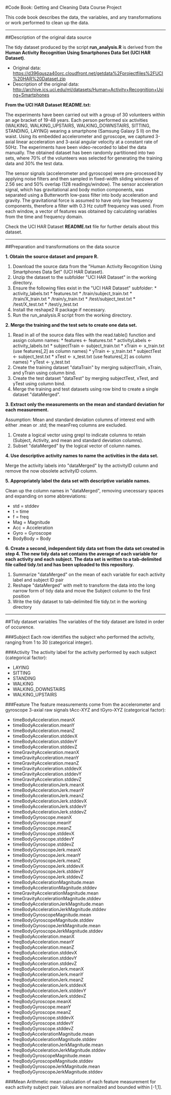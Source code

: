#Code Book: Getting and Cleaning Data Course Project

This code book describes the data, the variables, and any transformations or work performed to clean up the data.

---

##Description of the original data source

The tidy dataset produced by the script **run_analysis.R** is derived from the **Human Activity Recognition Using Smartphones Data Set (UCI HAR Dataset)**.

* Original data: https://d396qusza40orc.cloudfront.net/getdata%2Fprojectfiles%2FUCI%20HAR%20Dataset.zip
* Description of the original data: http://archive.ics.uci.edu/ml/datasets/Human+Activity+Recognition+Using+Smartphones

**From the UCI HAR Dataset README.txt:**

The experiments have been carried out with a group of 30 volunteers within an age bracket of 19-48 years. Each person performed six activities (WALKING, WALKING_UPSTAIRS, WALKING_DOWNSTAIRS, SITTING, STANDING, LAYING) wearing a smartphone (Samsung Galaxy S II) on the waist. Using its embedded accelerometer and gyroscope, we captured 3-axial linear acceleration and 3-axial angular velocity at a constant rate of 50Hz. The experiments have been video-recorded to label the data manually. The obtained dataset has been randomly partitioned into two sets, where 70% of the volunteers was selected for generating the training data and 30% the test data.

The sensor signals (accelerometer and gyroscope) were pre-processed by applying noise filters and then sampled in fixed-width sliding windows of 2.56 sec and 50% overlap (128 readings/window). The sensor acceleration signal, which has gravitational and body motion components, was separated using a Butterworth low-pass filter into body acceleration and gravity. The gravitational force is assumed to have only low frequency components, therefore a filter with 0.3 Hz cutoff frequency was used. From each window, a vector of features was obtained by calculating variables from the time and frequency domain.

Check the UCI HAR Dataset **README.txt** file for further details about this dataset. 

---

##Preparation and transformations on the data source

**1. Obtain the source dataset and prepare R.**
  1. Download the source data from the "Human Activity Recognition Using Smartphones Data Set" (UCI HAR Dataset).
  2. Unzip the dataset to the subfolder "UCI HAR Dataset" in the working directory.
  3. Ensure the following files exist in the "UCI HAR Dataset" subfolder:
    * activity_labels.txt
    * features.txt
    * /train/subject_train.txt
    * /train/X_train.txt
    * /train/y_train.txt
    * /test/subject_test.txt
    * /test/X_test.txt
    * /test/y_test.txt 
  4. Install the reshape2 R package if necessary.
  5. Run the run_analysis.R script from the working directory.

**2. Merge the training and the test sets to create one data set.**
  1. Read in all of the source data files with the read.table() function and assign column names:
    * features       <-  features.txt
    * activityLabels <-  activity_labels.txt
    * subjectTrain   <-  subject_train.txt
    * xTrain         <-  x_train.txt (use features[,2] as column names)
    * yTrain         <-  y_train.txt
    * subjectTest    <-  subject_test.txt
    * xTest          <-  x_test.txt (use features[,2] as column names)
    * yTest          <-  y_test.txt
  2. Create the training dataset "dataTrain" by merging subjectTrain, xTrain, and yTrain using column bind.
  3. Create the test dataset "dataTest" by merging subjectTest, xTest, and yTest using column bind.
  4. Merge the training and test datasets using row bind to create a single dataset "dataMerged".

**3. Extract only the measurements on the mean and standard deviation for each measurement.**

  Assumption: Mean and standard deviation columns of interest end with either .mean or .std; the meanFreq columns are excluded.
  1. Create a logical vector using grepl to indicate columns to retain (Subject, Activity, and mean and standard deviation columns). 
  2. Subset "dataMerged" by the logical vector of column names. 

**4. Use descriptive activity names to name the activities in the data set.**

  Merge the activity labels into "dataMerged" by the activityID column and remove the now obsolete activityID column.

**5. Appropriately label the data set with descriptive variable names.**

  Clean up the column names in "dataMerged", removing unecessary spaces and expanding on some abbreviations:
  * std = stddev
  * t = time
  * f = freq
  * Mag = Magnitude
  * Acc = Acceleration
  * Gyro = Gyroscope  
  * BodyBody = Body

**6. Create a second, independent tidy data set from the data set created in step 4. The new tidy data set contains the average of each variable for each activity and each subject. The data set is written to a tab-delimited file called tidy.txt and has been uploaded to this repository.**
  1. Summarize "dataMerged" on the mean of each variable for each activity label and subject ID pair
  2. Reshape "dataMerged" with melt to transform the data into the long narrow form of tidy data and move the Subject column to the first position
  4. Write the tidy dataset to tab-delimited file tidy.txt in the working directory 

---

##Tidy dataset variables
The variables of the tidy dataset are listed in order of occurence.

###Subject
Each row identifies the subject who performed the activity, ranging from 1 to 30 (categorical integer).

###Activity
The activity label for the activity performed by each subject (categorical factor):

* LAYING 
* SITTING
* STANDING
* WALKING
* WALKING_DOWNSTAIRS
* WALKING_UPSTAIRS

###Feature
The feature measurements come from the accelerometer and gyroscope 3-axial raw signals tAcc-XYZ and tGyro-XYZ (categorical factor):

* timeBodyAcceleration.meanX
* timeBodyAcceleration.meanY
* timeBodyAcceleration.meanZ
* timeBodyAcceleration.stddevX
* timeBodyAcceleration.stddevY
* timeBodyAcceleration.stddevZ
* timeGravityAcceleration.meanX
* timeGravityAcceleration.meanY
* timeGravityAcceleration.meanZ
* timeGravityAcceleration.stddevX
* timeGravityAcceleration.stddevY
* timeGravityAcceleration.stddevZ
* timeBodyAccelerationJerk.meanX
* timeBodyAccelerationJerk.meanY
* timeBodyAccelerationJerk.meanZ
* timeBodyAccelerationJerk.stddevX
* timeBodyAccelerationJerk.stddevY
* timeBodyAccelerationJerk.stddevZ
* timeBodyGyroscope.meanX
* timeBodyGyroscope.meanY
* timeBodyGyroscope.meanZ
* timeBodyGyroscope.stddevX
* timeBodyGyroscope.stddevY
* timeBodyGyroscope.stddevZ
* timeBodyGyroscopeJerk.meanX
* timeBodyGyroscopeJerk.meanY
* timeBodyGyroscopeJerk.meanZ
* timeBodyGyroscopeJerk.stddevX
* timeBodyGyroscopeJerk.stddevY
* timeBodyGyroscopeJerk.stddevZ
* timeBodyAccelerationMagnitude.mean
* timeBodyAccelerationMagnitude.stddev
* timeGravityAccelerationMagnitude.mean
* timeGravityAccelerationMagnitude.stddev
* timeBodyAccelerationJerkMagnitude.mean
* timeBodyAccelerationJerkMagnitude.stddev
* timeBodyGyroscopeMagnitude.mean
* timeBodyGyroscopeMagnitude.stddev
* timeBodyGyroscopeJerkMagnitude.mean
* timeBodyGyroscopeJerkMagnitude.stddev
* freqBodyAcceleration.meanX
* freqBodyAcceleration.meanY
* freqBodyAcceleration.meanZ
* freqBodyAcceleration.stddevX
* freqBodyAcceleration.stddevY
* freqBodyAcceleration.stddevZ
* freqBodyAccelerationJerk.meanX
* freqBodyAccelerationJerk.meanY
* freqBodyAccelerationJerk.meanZ
* freqBodyAccelerationJerk.stddevX
* freqBodyAccelerationJerk.stddevY
* freqBodyAccelerationJerk.stddevZ
* freqBodyGyroscope.meanX
* freqBodyGyroscope.meanY
* freqBodyGyroscope.meanZ
* freqBodyGyroscope.stddevX
* freqBodyGyroscope.stddevY
* freqBodyGyroscope.stddevZ
* freqBodyAccelerationMagnitude.mean
* freqBodyAccelerationMagnitude.stddev
* freqBodyAccelerationJerkMagnitude.mean
* freqBodyAccelerationJerkMagnitude.stddev
* freqBodyGyroscopeMagnitude.mean
* freqBodyGyroscopeMagnitude.stddev
* freqBodyGyroscopeJerkMagnitude.mean
* freqBodyGyroscopeJerkMagnitude.stddev

###Mean
Arithmetic mean calculation of each feature measurement for each activity subject pair. Values are normalized and bounded within [-1,1].